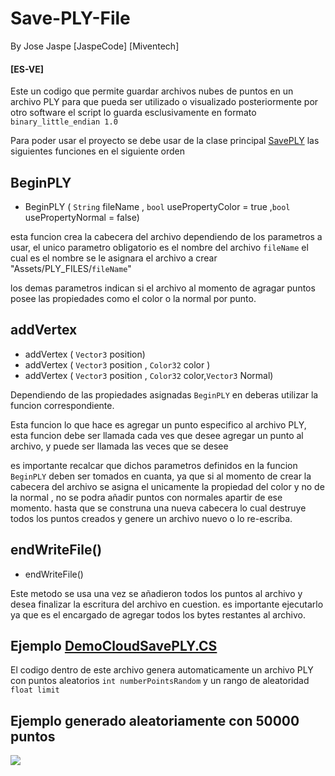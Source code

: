 # Save-PLY-File
By Jose Jaspe [JaspeCode] [Miventech]

#### [ES-VE]
Este un codigo que permite guardar archivos nubes de puntos en un archivo PLY para que pueda ser utilizado o visualizado posteriormente por otro software
el script lo guarda esclusivamente en formato ```binary_little_endian 1.0```

Para poder usar el proyecto se debe usar de la clase principal [SavePLY](https://github.com/miventech/Create-PLY-File/blob/main/SavePLY.cs)
las siguientes funciones en el siguiente orden

 ## BeginPLY
 + BeginPLY ( ```String```  fileName , ```bool``` usePropertyColor = true ,```bool```  usePropertyNormal = false)
 
 esta funcion crea la cabecera del archivo dependiendo de los parametros a usar, el unico parametro obligatorio es el nombre del archivo ```fileName``` el cual es el nombre
 se le asignara el archivo a crear "Assets/PLY_FILES/```fileName```" 
 
 los demas parametros indican si el archivo al momento de agragar puntos posee las propiedades como el color o la normal por punto.
 
 
 ## addVertex
 + addVertex ( ```Vector3```  position)
 + addVertex ( ```Vector3```  position , ```Color32``` color )
 + addVertex ( ```Vector3```  position , ```Color32``` color,```Vector3``` Normal)
 
 Dependiendo de las propiedades asignadas ```BeginPLY``` en deberas utilizar la funcion correspondiente.
 
 Esta funcion lo que hace es agregar un punto especifico al archivo PLY, esta funcion debe ser llamada cada ves que desee agregar un punto al archivo, y puede
 ser llamada las veces que se desee 
 
 es importante recalcar que dichos parametros definidos en la funcion ```BeginPLY``` deben ser tomados en cuanta,  ya que si al momento de crear la cabecera del archivo 
 se asigna el unicamente la propiedad del color y no de la normal , no se podra añadir puntos con normales apartir de ese momento. hasta que se construna una nueva
 cabecera lo cual destruye todos los puntos creados y genere un archivo nuevo o lo re-escriba.
 
 
 ## endWriteFile()
 + endWriteFile()
 
 Este metodo se usa una vez se añadieron todos los puntos al archivo y desea finalizar la escritura del archivo en cuestion. es importante ejecutarlo ya que es
 el encargado de agregar todos los bytes restantes al archivo.
 
 ## Ejemplo [DemoCloudSavePLY.CS](https://github.com/miventech/Create-PLY-File/blob/main/DemoCloudSavePLY.cs)
  El codigo dentro de este archivo genera automaticamente un archivo PLY con puntos aleatorios ```int numberPointsRandom``` y un rango de aleatoridad 
  ```float limit```
  
  ## Ejemplo generado aleatoriamente con 50000 puntos
  

  <a target="_blank" href=""/><img src="https://github.com/miventech/Create-PLY-File/blob/main/ExmaplePLYr.png"/></a>

